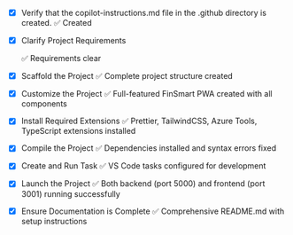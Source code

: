 <!-- Use this file to provide workspace-specific custom instructions to Copilot. For more details, visit https://code.visualstudio.com/docs/copilot/copilot-customization#_use-a-githubcopilotinstructionsmd-file -->
- [x] Verify that the copilot-instructions.md file in the .github directory is created. ✅ Created

- [x] Clarify Project Requirements
	<!-- Financial PWA application FinSmart with React frontend, Node.js backend, Microsoft Graph, Azure OCR, OpenAI --> ✅ Requirements clear

- [x] Scaffold the Project ✅ Complete project structure created

- [x] Customize the Project ✅ Full-featured FinSmart PWA created with all components

- [x] Install Required Extensions ✅ Prettier, TailwindCSS, Azure Tools, TypeScript extensions installed

- [x] Compile the Project ✅ Dependencies installed and syntax errors fixed

- [x] Create and Run Task ✅ VS Code tasks configured for development

- [x] Launch the Project ✅ Both backend (port 5000) and frontend (port 3001) running successfully

- [x] Ensure Documentation is Complete ✅ Comprehensive README.md with setup instructions
